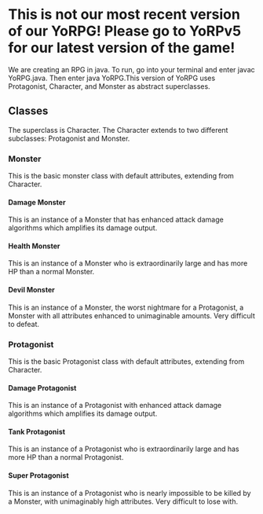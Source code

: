 # This is not our most recent version of our YoRPG! Please go to YoRPv5 for our latest version of the game!

We are creating an RPG in java. To run, go into your terminal and enter javac YoRPG.java. Then enter java YoRPG.This version of YoRPG uses Protagonist, Character, and Monster as abstract superclasses. 

## Classes

The superclass is Character. The Character extends to two different subclasses: Protagonist and Monster.

### Monster

This is the basic monster class with default attributes, extending from Character.

#### Damage Monster

This is an instance of a Monster that has enhanced attack damage algorithms which amplifies its damage output.

#### Health Monster

This is an instance of a Monster who is extraordinarily large and has more HP than a normal Monster. 

#### Devil Monster

This is an instance of a Monster, the worst nightmare for a Protagonist, a Monster with all attributes enhanced to unimaginable amounts. Very difficult to defeat.

### Protagonist

This is the basic Protagonist class with default attributes, extending from Character.

#### Damage Protagonist

This is an instance of a Protagonist with enhanced attack damage algorithms which amplifies its damage output. 

#### Tank Protagonist

This is an instance of a Protagonist who is extraordinarily large and has more HP than a normal Protagonist.

#### Super Protagonist

This is an instance of a Protagonist who is nearly impossible to be killed by a Monster, with unimaginably high attributes. Very difficult to lose with. 

